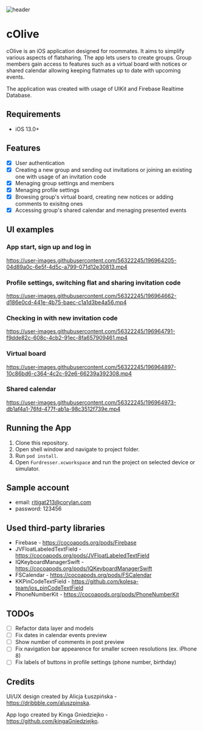 <img alt="header" src="https://user-images.githubusercontent.com/56322245/197550597-902d188c-3969-4322-975b-4434bd8f6345.png">

# cOlive

cOlive is an iOS application designed for roommates. It aims to simplify various aspects of flatsharing. The app lets users to create groups. Group members gain access to features such as a virtual board with notices or shared calendar allowing keeping flatmates up to date with upcoming events.

The application was created with usage of UIKit and Firebase Realtime Database. 

## Requirements

- iOS 13.0+

## Features

- [x] User authentication
- [x] Creating a new group and sending out invitations or joining an existing one with usage of an invitation code
- [x] Menaging group settings and members
- [x] Menaging profile settings
- [x] Browsing group's virtual board, creating new notices or adding comments to exisitng ones
- [x] Accessing group's shared calendar and menaging presented events

## UI examples

### App start, sign up and log in

https://user-images.githubusercontent.com/56322245/196964205-04d89a0c-6e5f-4d5c-a799-071d12e30813.mp4

### Profile settings, switching flat and sharing invitation code

https://user-images.githubusercontent.com/56322245/196964662-d186e0cd-441e-4b75-baec-c1a1d3be4a56.mp4

### Checking in with new invitation code

https://user-images.githubusercontent.com/56322245/196964791-f9dde82c-608c-4cb2-91ec-8fa657909461.mp4

### Virtual board

https://user-images.githubusercontent.com/56322245/196964897-10c86bd6-c364-4c2c-92e6-66239a392308.mp4

### Shared calendar

https://user-images.githubusercontent.com/56322245/196964973-db1af4a1-76fd-477f-ab1a-98c3512f739e.mp4

## Running the App

1. Clone this repository.
1. Open shell window and navigate to project folder.
1. Run `pod install`.
1. Open `Furdresser.xcworkspace` and run the project on selected device or simulator.

## Sample account

- email: ritigat213@corylan.com
- password: 123456

## Used third-party libraries
- Firebase - https://cocoapods.org/pods/Firebase
- JVFloatLabeledTextField - https://cocoapods.org/pods/JVFloatLabeledTextField
- IQKeyboardManagerSwift - https://cocoapods.org/pods/IQKeyboardManagerSwift
- FSCalendar - https://cocoapods.org/pods/FSCalendar
- KKPinCodeTextField - https://github.com/kolesa-team/ios_pinCodeTextField
- PhoneNumberKit - https://cocoapods.org/pods/PhoneNumberKit

## TODOs
- [ ] Refactor data layer and models
- [ ] Fix dates in calendar events preview
- [ ] Show number of comments in post preview
- [ ] Fix navigation bar appearence for smaller screen resolutions (ex. iPhone 8)
- [ ] Fix labels of buttons in profile settings (phone number, birthday)

## Credits

UI/UX design created by Alicja Łuszpińska - https://dribbble.com/aluszpinska.

App logo created by Kinga Gniedziejko - https://github.com/kingaGniedziejko.
